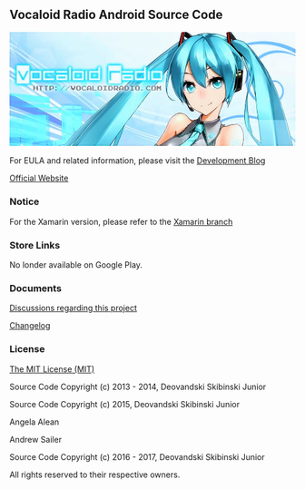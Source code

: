 ## Vocaloid Radio Android Source Code
![](/Documents/VocaloidRadioLogo.jpg)

For EULA and related information, please visit the [Development Blog](http://www.vocaloidradioapp.blogspot.com/)

[Official Website](http://vocaloidradio.com/)

### Notice

For the Xamarin version, please refer to the [Xamarin branch](https://github.com/Deovandski/vocaloid-radio-android/tree/Xamarin)

### Store Links

No londer available on Google Play.

### Documents
[Discussions regarding this project](Documents/Discussions.md)

[Changelog](Documents/version-information.txt)

### License
[The MIT License (MIT)](LICENSE)

Source Code Copyright (c) 2013 - 2014, Deovandski Skibinski Junior

Source Code Copyright (c) 2015,
Deovandski Skibinski Junior

Angela Alean

Andrew Sailer

Source Code Copyright (c) 2016 - 2017, Deovandski Skibinski Junior

All rights reserved to their respective owners.

